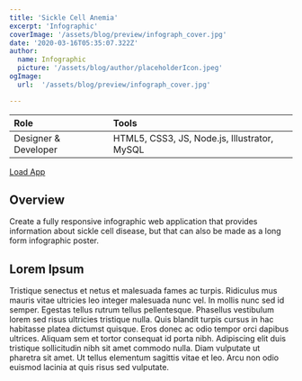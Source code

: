```yaml
---
title: 'Sickle Cell Anemia'
excerpt: 'Infographic'
coverImage: '/assets/blog/preview/infograph_cover.jpg'
date: '2020-03-16T05:35:07.322Z'
author:
  name: Infographic
  picture: '/assets/blog/author/placeholderIcon.jpeg'
ogImage:
  url:  '/assets/blog/preview/infograph_cover.jpg'

---
```


| Role   | Tools    | 
| :----- | :------- |
| Designer & Developer  &nbsp;| HTML5, CSS3, JS, Node.js, Illustrator, MySQL |

[Load App](https://sickle-cell-infographic.herokuapp.com/) 

## Overview

Create a fully responsive infographic web application that provides information about sickle cell disease, but that can also be made as a long form infographic poster. 

## Lorem Ipsum

Tristique senectus et netus et malesuada fames ac turpis. Ridiculus mus mauris vitae ultricies leo integer malesuada nunc vel. In mollis nunc sed id semper. Egestas tellus rutrum tellus pellentesque. Phasellus vestibulum lorem sed risus ultricies tristique nulla. Quis blandit turpis cursus in hac habitasse platea dictumst quisque. Eros donec ac odio tempor orci dapibus ultrices. Aliquam sem et tortor consequat id porta nibh. Adipiscing elit duis tristique sollicitudin nibh sit amet commodo nulla. Diam vulputate ut pharetra sit amet. Ut tellus elementum sagittis vitae et leo. Arcu non odio euismod lacinia at quis risus sed vulputate.

